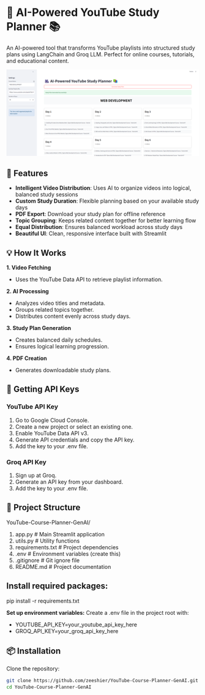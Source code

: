 # 🎥 AI-Powered YouTube Study Planner 📚

An AI-powered tool that transforms YouTube playlists into structured study plans using LangChain and Groq LLM. Perfect for online courses, tutorials, and educational content.


![Image Description](data/image.png)  

## 🌟 Features

* **Intelligent Video Distribution**: Uses AI to organize videos into logical, balanced study sessions  
* **Custom Study Duration**: Flexible planning based on your available study days  
* **PDF Export**: Download your study plan for offline reference  
* **Topic Grouping**: Keeps related content together for better learning flow  
* **Equal Distribution**: Ensures balanced workload across study days  
* **Beautiful UI**: Clean, responsive interface built with Streamlit  

## 💡 How It Works 

**1. Video Fetching**
- Uses the YouTube Data API to retrieve playlist information. 

**2. AI Processing**
- Analyzes video titles and metadata.
- Groups related topics together. 
- Distributes content evenly across study days. 

**3. Study Plan Generation**
- Creates balanced daily schedules. 
- Ensures logical learning progression. 

**4. PDF Creation**
- Generates downloadable study plans.

## 🔑 Getting API Keys 

### YouTube API Key 
1. Go to Google Cloud Console. 
2. Create a new project or select an existing one. 
3. Enable YouTube Data API v3. 
4. Generate API credentials and copy the API key. 
5. Add the key to your .env file. 

### Groq API Key
1. Sign up at Groq. 
2. Generate an API key from your dashboard. 
3. Add the key to your .env file. 

## 🔧 Project Structure 
YouTube-Course-Planner-GenAI/ 

1. app.py              # Main Streamlit application 
2. utils.py            # Utility functions 
3. requirements.txt    # Project dependencies 
4. .env                # Environment variables (create this) 
5. .gitignore          # Git ignore file 
6.  README.md           # Project documentation 



## Install required packages:

pip install -r requirements.txt

**Set up environment variables:**
Create a .env file in the project root with:

* YOUTUBE_API_KEY=your_youtube_api_key_here
* GROQ_API_KEY=your_groq_api_key_here

## 📦 Installation

Clone the repository:

```bash
git clone https://github.com/zeeshier/YouTube-Course-Planner-GenAI.git
cd YouTube-Course-Planner-GenAI
